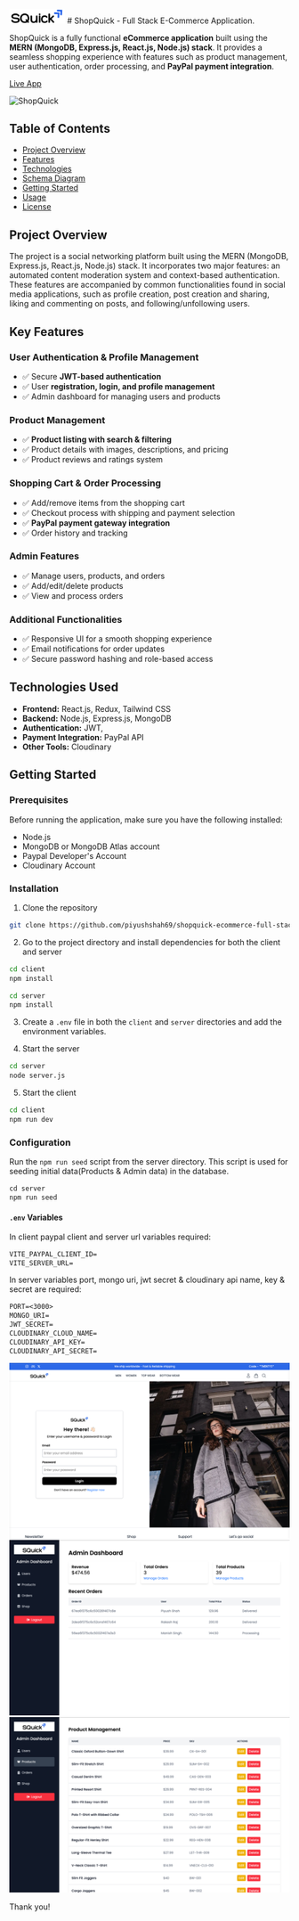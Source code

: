 <img src="./client/src/assets/shop-quick-logo.png" width="100px" />
# ShopQuick - Full Stack E-Commerce Application.

ShopQuick is a fully functional **eCommerce application** built using the **MERN (MongoDB, Express.js, React.js, Node.js) stack**. It provides a seamless shopping experience with features such as product management, user authentication, order processing, and **PayPal payment integration**.  

[Live App](https://shopquick.onrender.com/)

![ShopQuick](./snaps/main-snap.png)

## Table of Contents

- [Project Overview](#project-overview)
- [Features](#features)
- [Technologies](#technologies)
- [Schema Diagram](#schema-diagram)
- [Getting Started](#getting-started)
- [Usage](#usage)
- [License](#license)

## Project Overview

The project is a social networking platform built using the MERN (MongoDB, Express.js, React.js, Node.js) stack. It incorporates two major features: an automated content moderation system and context-based authentication. These features are accompanied by common functionalities found in social media applications, such as profile creation, post creation and sharing, liking and commenting on posts, and following/unfollowing users.

## **Key Features**  

### **User Authentication & Profile Management**  
- ✅ Secure **JWT-based authentication**  
- ✅ User **registration, login, and profile management**  
- ✅ Admin dashboard for managing users and products  

### **Product Management**  
- ✅ **Product listing with search & filtering**  
- ✅ Product details with images, descriptions, and pricing  
- ✅ Product reviews and ratings system  

### **Shopping Cart & Order Processing**  
- ✅ Add/remove items from the shopping cart  
- ✅ Checkout process with shipping and payment selection  
- ✅ **PayPal payment gateway integration**  
- ✅ Order history and tracking  

### **Admin Features**  
- ✅ Manage users, products, and orders  
- ✅ Add/edit/delete products  
- ✅ View and process orders  

### **Additional Functionalities**  
- ✅ Responsive UI for a smooth shopping experience  
- ✅ Email notifications for order updates  
- ✅ Secure password hashing and role-based access  

## **Technologies Used**  

- **Frontend:** React.js, Redux, Tailwind CSS  
- **Backend:** Node.js, Express.js, MongoDB  
- **Authentication:** JWT, 
- **Payment Integration:** PayPal API  
- **Other Tools:** Cloudinary  

## Getting Started

### Prerequisites

Before running the application, make sure you have the following installed:

- Node.js
- MongoDB or MongoDB Atlas account
- Paypal Developer's Account
- Cloudinary Account

### Installation

1. Clone the repository

```bash
git clone https://github.com/piyushshah69/shopquick-ecommerce-full-stack.git
```
2. Go to the project directory and install dependencies for both the client and server

```bash
cd client
npm install
```

```bash
cd server
npm install
```

3. Create a `.env` file in both the `client` and `server` directories and add the environment variables.

4. Start the server

```bash
cd server
node server.js
```

5. Start the client

```bash
cd client
npm run dev
```

### Configuration

Run the `npm run seed` script from the server directory. This script is used for seeding initial data(Products & Admin data) in the database.
```
cd server
npm run seed
``` 

#### `.env` Variables

In client paypal client and server url variables required:

```
VITE_PAYPAL_CLIENT_ID=
VITE_SERVER_URL=
```

In server variables port, mongo uri, jwt secret & cloudinary api name, key & secret are required:

```
PORT=<3000>
MONGO_URI=
JWT_SECRET=
CLOUDINARY_CLOUD_NAME=
CLOUDINARY_API_KEY=
CLOUDINARY_API_SECRET=
```

![ShopQuick](./snaps/login.png)
![ShopQuick](./snaps/admin-dashboard.png)
![ShopQuick](./snaps/admin-products.png)

Thank you!